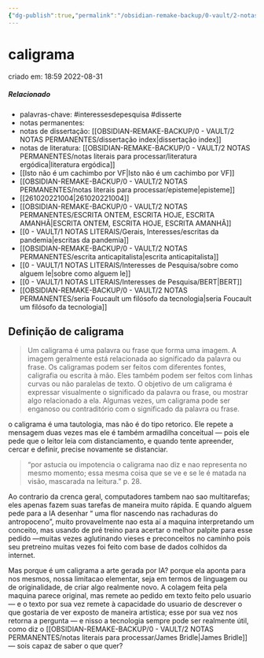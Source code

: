 ```yaml
---
{"dg-publish":true,"permalink":"/obsidian-remake-backup/0-vault/2-notas-permanentes/caligrama/","tags":["permanente","interessesdepesquisa","disserte"],"dgHomeLink":true,"dgShowLocalGraph":true,"dgShowFileTree":true,"dgEnableSearch":true,"noteIcon":""}
---
```


# caligrama
criado em: 18:59 2022-08-31

##### Relacionado
- palavras-chave: #interessesdepesquisa #disserte
- notas permanentes: 
- notas de dissertação: [[OBSIDIAN-REMAKE-BACKUP/0 - VAULT/2 NOTAS PERMANENTES/dissertação index\|dissertação index]]
- notas de literatura: [[OBSIDIAN-REMAKE-BACKUP/0 - VAULT/2 NOTAS PERMANENTES/notas literais para processar/literatura ergódica\|literatura ergódica]]
- [[Isto não é um cachimbo por VF\|Isto não é um cachimbo por VF]]
- [[OBSIDIAN-REMAKE-BACKUP/0 - VAULT/2 NOTAS PERMANENTES/notas literais para processar/episteme\|episteme]]
- [[261020221004\|261020221004]]
- [[OBSIDIAN-REMAKE-BACKUP/0 - VAULT/2 NOTAS PERMANENTES/ESCRITA ONTEM, ESCRITA HOJE, ESCRITA AMANHÃ\|ESCRITA ONTEM, ESCRITA HOJE, ESCRITA AMANHÃ]]
- [[0 - VAULT/1 NOTAS LITERAIS/Gerais, Interesses/escritas da pandemia\|escritas da pandemia]]
- [[OBSIDIAN-REMAKE-BACKUP/0 - VAULT/2 NOTAS PERMANENTES/escrita anticapitalista\|escrita anticapitalista]]
- [[0 - VAULT/1 NOTAS LITERAIS/Interesses de Pesquisa/sobre como alguem le\|sobre como alguem le]]
- [[0 - VAULT/1 NOTAS LITERAIS/Interesses de Pesquisa/BERT\|BERT]]
- [[OBSIDIAN-REMAKE-BACKUP/0 - VAULT/2 NOTAS PERMANENTES/seria Foucault um filósofo da tecnologia\|seria Foucault um filósofo da tecnologia]]

## Definição de caligrama

>Um caligrama é uma palavra ou frase que forma uma imagem. A imagem geralmente está relacionada ao significado da palavra ou frase. Os caligramas podem ser feitos com diferentes fontes, caligrafia ou escrita à mão. Eles também podem ser feitos com linhas curvas ou não paralelas de texto. O objetivo de um caligrama é expressar visualmente o significado da palavra ou frase, ou mostrar algo relacionado a ela. Algumas vezes, um caligrama pode ser enganoso ou contraditório com o significado da palavra ou frase.

o caligrama é uma tautologia, mas não é do tipo retorico. Ele repete a mensagem duas vezes mas ele é também armadilha conceitual — pois ele pede que o leitor leia com distanciamento, e quando tente apreender, cercar e definir, precise novamente se distanciar.

>“por astucia ou impotencia o caligrama nao diz e nao representa no mesmo momento; essa mesma coisa que se ve e se le é matada na visão, mascarada na leitura.” p. 28.

Ao contrario da crenca geral, computadores tambem nao sao multitarefas; eles apenas fazem suas tarefas de maneira muito rápida. E quando alguem pede para a IA desenhar “ uma flor nascendo nas rachaduras do antropoceno”, muito provavelmente nao esta aí a maquina interpretando um conceito, mas usando de pré treino para acertar o melhor palpite para esse pedido —muitas vezes aglutinando vieses e preconceitos no caminho pois seu pretreino muitas vezes foi feito com base de dados colhidos da internet.

Mas porque é um caligrama a arte gerada por IA? porque ela aponta para nos mesmos, nossa limitacao elementar, seja em termos de linguagem ou de originalidade, de criar algo realmente novo. A colagem feita pela maquina parece original, mas remete ao pedido em texto feito pelo usuario — e o texto por sua vez remete à capacidade do usuario de descrever o que gostaria de ver exposto de maneira artistica; esse por sua vez nos retorna a pergunta — e nisso a tecnologia sempre pode ser realmente útil, como diz o [[OBSIDIAN-REMAKE-BACKUP/0 - VAULT/2 NOTAS PERMANENTES/notas literais para processar/James Bridle\|James Bridle]] — sois capaz de saber o que quer?


